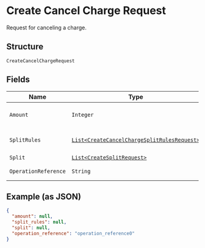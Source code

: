 
# Create Cancel Charge Request

Request for canceling a charge.

## Structure

`CreateCancelChargeRequest`

## Fields

| Name | Type | Tags | Description | Getter | Setter |
|  --- | --- | --- | --- | --- | --- |
| `Amount` | `Integer` | Optional | The amount that will be canceled. | Integer getAmount() | setAmount(Integer amount) |
| `SplitRules` | [`List<CreateCancelChargeSplitRulesRequest>`](../../doc/models/create-cancel-charge-split-rules-request.md) | Optional | The split rules request | List<CreateCancelChargeSplitRulesRequest> getSplitRules() | setSplitRules(List<CreateCancelChargeSplitRulesRequest> splitRules) |
| `Split` | [`List<CreateSplitRequest>`](../../doc/models/create-split-request.md) | Optional | Splits | List<CreateSplitRequest> getSplit() | setSplit(List<CreateSplitRequest> split) |
| `OperationReference` | `String` | Required | - | String getOperationReference() | setOperationReference(String operationReference) |

## Example (as JSON)

```json
{
  "amount": null,
  "split_rules": null,
  "split": null,
  "operation_reference": "operation_reference0"
}
```

